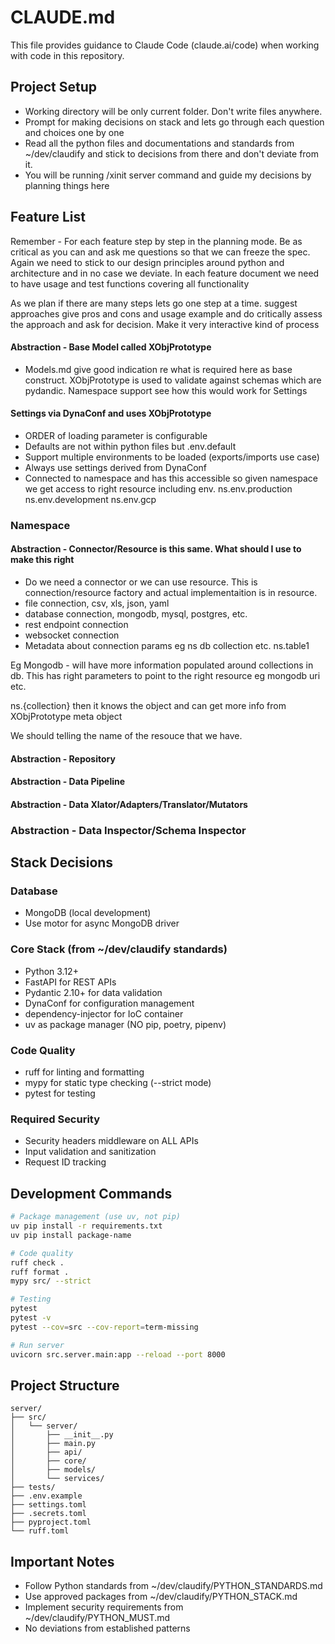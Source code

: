# CLAUDE.md

This file provides guidance to Claude Code (claude.ai/code) when working with code in this repository.

## Project Setup

- Working directory will be only current folder. Don't write files anywhere.
- Prompt for making decisions on stack and lets go through each question and choices one by one
- Read all the python files and documentations and standards from ~/dev/claudify and stick to decisions from there and don't deviate from it.
- You will be running /xinit server command and guide my decisions by planning things here

## Feature List

Remember - For each feature step by step in the planning mode. Be as critical as you can and ask me questions so that we can freeze the spec. Again we need to stick to our design principles around python and architecture and in no case we deviate. In each feature document we need to have usage and test functions covering all functionality

As we plan if there are many steps lets go one step at a time. suggest approaches give pros and cons and usage example and do critically assess the approach and ask for decision. Make it very interactive kind of process

#### Abstraction - Base Model called XObjPrototype

- Models.md give good indication re what is required here as base construct. XObjPrototype is used to validate against schemas which are pydandic. Namespace support see how this would work for Settings

#### Settings via DynaConf and uses XObjPrototype

- ORDER of loading parameter is configurable
- Defaults are not within python files but .env.default
- Support multiple environments to be loaded (exports/imports use case)
- Always use settings derived from DynaConf
- Connected to namespace and has this accessible so given namespace we get access to right resource including env. ns.env.production ns.env.development ns.env.gcp

### Namespace

#### Abstraction - Connector/Resource is this same. What should I use to make this right

- Do we need a connector or we can use resource. This is connection/resource factory and actual implementaition is in resource.
- file connection, csv, xls, json, yaml
- database connection, mongodb, mysql, postgres, etc.
- rest endpoint connection
- websocket connection
- Metadata about connection params eg ns db collection etc. ns.table1

Eg Mongodb - will have more information populated around collections in db. This has right parameters to point to the right resource eg mongodb uri etc.

ns.{collection} then it knows the object and can get more info from XObjPrototype meta object

We should telling the name of the resouce that we have.

#### Abstraction - Repository

#### Abstraction - Data Pipeline

#### Abstraction - Data Xlator/Adapters/Translator/Mutators

### Abstraction - Data Inspector/Schema Inspector

## Stack Decisions

### Database

- MongoDB (local development)
- Use motor for async MongoDB driver

### Core Stack (from ~/dev/claudify standards)

- Python 3.12+
- FastAPI for REST APIs
- Pydantic 2.10+ for data validation
- DynaConf for configuration management
- dependency-injector for IoC container
- uv as package manager (NO pip, poetry, pipenv)

### Code Quality

- ruff for linting and formatting
- mypy for static type checking (--strict mode)
- pytest for testing

### Required Security

- Security headers middleware on ALL APIs
- Input validation and sanitization
- Request ID tracking

## Development Commands

```bash
# Package management (use uv, not pip)
uv pip install -r requirements.txt
uv pip install package-name

# Code quality
ruff check .
ruff format .
mypy src/ --strict

# Testing
pytest
pytest -v
pytest --cov=src --cov-report=term-missing

# Run server
uvicorn src.server.main:app --reload --port 8000
```

## Project Structure

```
server/
├── src/
│   └── server/
│       ├── __init__.py
│       ├── main.py
│       ├── api/
│       ├── core/
│       ├── models/
│       └── services/
├── tests/
├── .env.example
├── settings.toml
├── .secrets.toml
├── pyproject.toml
└── ruff.toml
```

## Important Notes

- Follow Python standards from ~/dev/claudify/PYTHON_STANDARDS.md
- Use approved packages from ~/dev/claudify/PYTHON_STACK.md
- Implement security requirements from ~/dev/claudify/PYTHON_MUST.md
- No deviations from established patterns
